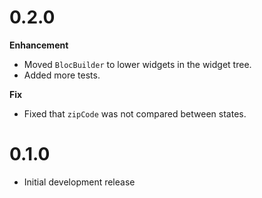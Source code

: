 # 0.2.0


**Enhancement**

* Moved `BlocBuilder` to lower widgets in the widget tree.
* Added more tests.

**Fix**

* Fixed that `zipCode` was not compared between states.

# 0.1.0

* Initial development release